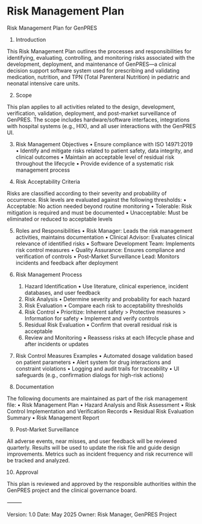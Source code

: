 # Risk Management Plan

Risk Management Plan for GenPRES

1. Introduction

This Risk Management Plan outlines the processes and responsibilities for identifying, evaluating, controlling, and monitoring risks associated with the development, deployment, and maintenance of GenPRES—a clinical decision support software system used for prescribing and validating medication, nutrition, and TPN (Total Parenteral Nutrition) in pediatric and neonatal intensive care units.

2. Scope

This plan applies to all activities related to the design, development, verification, validation, deployment, and post-market surveillance of GenPRES. The scope includes hardware/software interfaces, integrations with hospital systems (e.g., HIX), and all user interactions with the GenPRES UI.

3. Risk Management Objectives
	•	Ensure compliance with ISO 14971:2019
	•	Identify and mitigate risks related to patient safety, data integrity, and clinical outcomes
	•	Maintain an acceptable level of residual risk throughout the lifecycle
	•	Provide evidence of a systematic risk management process

4. Risk Acceptability Criteria

Risks are classified according to their severity and probability of occurrence. Risk levels are evaluated against the following thresholds:
	•	Acceptable: No action needed beyond routine monitoring
	•	Tolerable: Risk mitigation is required and must be documented
	•	Unacceptable: Must be eliminated or reduced to acceptable levels

5. Roles and Responsibilities
	•	Risk Manager: Leads the risk management activities, maintains documentation
	•	Clinical Advisor: Evaluates clinical relevance of identified risks
	•	Software Development Team: Implements risk control measures
	•	Quality Assurance: Ensures compliance and verification of controls
	•	Post-Market Surveillance Lead: Monitors incidents and feedback after deployment

6. Risk Management Process
	1.	Hazard Identification
	•	Use literature, clinical experience, incident databases, and user feedback
	2.	Risk Analysis
	•	Determine severity and probability for each hazard
	3.	Risk Evaluation
	•	Compare each risk to acceptability thresholds
	4.	Risk Control
	•	Prioritize: Inherent safety > Protective measures > Information for safety
	•	Implement and verify controls
	5.	Residual Risk Evaluation
	•	Confirm that overall residual risk is acceptable
	6.	Review and Monitoring
	•	Reassess risks at each lifecycle phase and after incidents or updates

7. Risk Control Measures Examples
	•	Automated dosage validation based on patient parameters
	•	Alert system for drug interactions and constraint violations
	•	Logging and audit trails for traceability
	•	UI safeguards (e.g., confirmation dialogs for high-risk actions)

8. Documentation

The following documents are maintained as part of the risk management file:
	•	Risk Management Plan
	•	Hazard Analysis and Risk Assessment
	•	Risk Control Implementation and Verification Records
	•	Residual Risk Evaluation Summary
	•	Risk Management Report

9. Post-Market Surveillance

All adverse events, near misses, and user feedback will be reviewed quarterly. Results will be used to update the risk file and guide design improvements. Metrics such as incident frequency and risk recurrence will be tracked and analyzed.

10. Approval

This plan is reviewed and approved by the responsible authorities within the GenPRES project and the clinical governance board.

⸻

Version: 1.0
Date: May 2025
Owner: Risk Manager, GenPRES Project